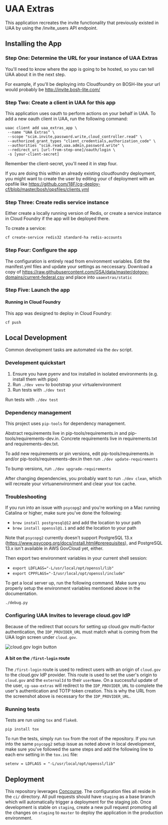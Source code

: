 # UAA Extras

This application recreates the invite functionality that previously existed in UAA by using the /invite_users API endpoint.

## Installing the App

### Step One: Determine the URL for your instance of UAA Extras

You'll need to know where the app is going to be hosted, so you can tell UAA about it in the next step.

For example, if you'll be deploying into Cloudfoundry on BOSH-lite your url would probably be <http://invite.bosh-lite.com/>

### Step Two: Create a client in UAA for this app

This application uses oauth to perform actions on your behalf in UAA.  To add a new oauth client in UAA, run the following command:

```shell
uaac client add uaa_extras_app \
 --name "UAA Extras" \
 --scope "scim.invite,password.write,cloud_controller.read" \
 --authorized_grant_types "client_credentials,authorization_code" \
 --authorities "scim.read,uaa.admin,password.write" \
 --redirect_uri [url-from-step-one]/oauth/login \
 -s [your-client-secret]
```

Remember the client-secret, you'll need it in step four.

If you are doing this within an already existing cloudfoundry deployment, you might want to create the user by editing your cf deployment with an opsfile like <https://github.com/18F/cg-deploy-cf/blob/master/bosh/opsfiles/clients.yml>

### Step Three: Create redis service instance

Either create a locally running version of Redis, or create a service instance in Cloud Foundry if the app will be deployed there.

To create a service:

```shell
cf create-service redis32 standard-ha redis-accounts
```

### Step Four: Configure the app

The configuration is entirely read from environment variables. Edit the manifest.yml files and update your settings as neccessary. Download a copy of <https://raw.githubusercontent.com/GSA/data/master/dotgov-domains/current-federal.csv> and place into `uaaextras/static`

### Step Five: Launch the app

#### Running in Cloud Foundry

This app was designed to deploy in Cloud Foundry:

```shell
cf push
```

## Local Development

Common development tasks are automated via the `dev` script.

### Development quickstart

1. Ensure you have pyenv and tox installed in isolated environments (e.g. install them with pipx)
2. Run `./dev venv` to bootstrap your virtualenvironment
3. Run tests with `./dev test`

Run tests with `./dev test`

### Dependency management

This project uses `pip-tools` for dependency management.

Abstract requirements live in pip-tools/requirements.in and pip-tools/requirements-dev.in.
Concrete requirements live in requirements.txt and requirements-dev.txt.

To add new requirements or pin versions, edit pip-tools/requirements.in and/or pip-tools/requirements-dev.in
then run `./dev update-requirements`

To bump versions, run `./dev upgrade-requirements`

After changing dependencies, you probably want to run `./dev clean`, which will recreate your virtuanenvironment
and clear your tox cache.

### Troubleshooting

If you run into an issue with `psycopg2` and you're working on a Mac running
Catalina or higher, make sure you've done the following:

- `brew install postgresql@12` and add the location to your path
- `brew install openssl@1.1` and add the location to your path

Note that `psycopg2` currently doesn't support PostgreSQL 13.x
(<https://www.psycopg.org/docs/install.html#prerequisites>), and PostgreSQL 13.x
isn't available in AWS GovCloud yet, either.

Then export two environment variables in your current shell session:

- `export LDFLAGS="-L/usr/local/opt/openssl/lib"`
- `export CPPFLAGS="-I/usr/local/opt/openssl/include"`

To get a local server up, run the following command. Make sure you
properly setup the environment variables mentioned above in the
documentation.

```shell
./debug.py
```

### Configuring UAA Invites to leverage cloud.gov IdP

Because of the redirect that occurs for setting up cloud.gov multi-factor
authentication, the `IDP_PROVIDER_URL` must match what is coming from the UAA
login screen under `cloud.gov`.

![cloud.gov login button](./docs/cloud-gov-idp-screenshot.png)

#### A bit on the `/first-login` route

The `/first-login` route is used to redirect users with an origin of `cloud.gov`
to the cloud.gov IdP provider. This route is used to set the user's origin to
`cloud.gov` and the `externalId` to their `userName`. On a successful update of
the user, `cg-uaa-extras` will redirect to the `IDP_PROVIDER_URL` to complete
the user's authentication and TOTP token creation. This is why the URL from the
screenshot above is necessary for the `IDP_PROVIDER_URL`.

### Running tests

Tests are run using `tox` and `flake8`.

```shell
pip install tox
```

To run the tests, simply run `tox` from the root of the repository. If you run
into the same `psycopg2` setup issue as noted above in local development, make
sure you've followed the same steps and add the following line to each env
setting in the `tox.ini` file:

`setenv = LDFLAGS = "-L/usr/local/opt/openssl/lib"`

## Deployment

This repository leverages [Concourse](https://concourse-ci.org). The configuration
files all reside in the `ci/` directory. All pull requests should have `staging`
as a base branch which will automatically trigger a deployment for the staging
job. Once development is stable on `staging`, create a new pull request
promoting all the changes on `staging` to `master` to deploy the application in
the production environment.
